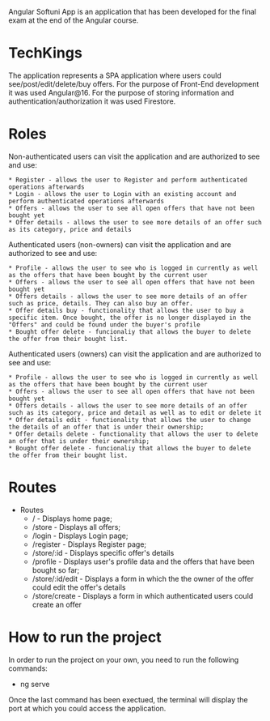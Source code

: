 Angular Softuni App is an application that has been developed for the final exam at the end of the Angular course.

# TechKings

The application represents a SPA application where users could see/post/edit/delete/buy offers.
For the purpose of Front-End development it was used Angular@16.
For the purpose of storing information and authentication/authorization it was used Firestore.

# Roles

Non-authenticated users can visit the application and are authorized to see and use:

    * Register - allows the user to Register and perform authenticated operations afterwards
    * Login - allows the user to Login with an existing account and perform authenticated operations afterwards
    * Offers - allows the user to see all open offers that have not been bought yet
    * Offer details - allows the user to see more details of an offer such as its category, price and details

Authenticated users (non-owners) can visit the application and are authorized to see and use:

    * Profile - allows the user to see who is logged in currently as well as the offers that have been bought by the current user
    * Offers - allows the user to see all open offers that have not been bought yet
    * Offers details - allows the user to see more details of an offer such as price, details. They can also buy an offer.
    * Offer details buy - functionality that allows the user to buy a specific item. Once bought, the offer is no longer displayed in the "Offers" and could be found under the buyer's profile
    * Bought offer delete - funcionaliy that allows the buyer to delete the offer from their bought list.

Authenticated users (owners) can visit the application and are authorized to see and use:

    * Profile - allows the user to see who is logged in currently as well as the offers that have been bought by the current user
    * Offers - allows the user to see all open offers that have not been bought yet
    * Offers details - allows the user to see more details of an offer such as its category, price and detail as well as to edit or delete it
    * Offer details edit - functionality that allows the user to change the details of an offer that is under their ownership;
    * Offer details delete - functionality that allows the user to delete an offer that is under their ownership;
    * Bought offer delete - funcionaliy that allows the buyer to delete the offer from their bought list.
    

# Routes

* Routes
    * / - Displays home page;
    * /store - Displays all offers;
    * /login - Displays Login page;
    * /register - Displays Register page;
    * /store/:id - Displays specific offer's details
    * /profile - Displays user's profile data and the offers that have been bought so far;
    * /store/:id/edit - Displays a form in which the the owner of the offer could edit the offer's details
    * /store/create - Displays a form in which authenticated users could create an offer

# How to run the project

In order to run the project on your own, you need to run the following commands:

* ng serve

Once the last command has been exectued, the terminal will display the port at which you could access the application.

<!-- #Firebase hosting

The applications has also been published on a free hosting provided by Firebase.
URL: https://testproject-4e7a7.web.app/

Please note that the application stored on Firebase might differ from the source code in GitHub as we cannot ensure that the latest version will be available as soon as developed. -->

